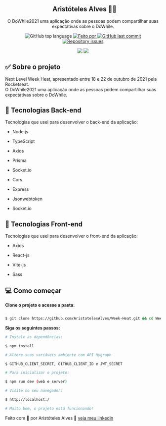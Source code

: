 <h2 align="center">
  Aristóteles Alves 👨‍💻
</h2>

<p align="center">O DoWhile2021 uma aplicação onde as pessoas podem compartilhar suas expectativas sobre o DoWhile.</p>

<p align="center">
<img alt="GitHub top language" src="https://img.shields.io/github/languages/top/AristotelesAlves/Vitrine_afiliado?color=green">
<a href="https://www.linkedin.com/in/aristoteles-aleves-de-oliveira-ab8089226/" target="_blank" rel="noopener noreferrer">
<img alt="Feito por" src="https://img.shields.io/badge/Feito%20por-Arist%C3%B3teles-green"> 
</a>
<a href="https://github.com/AristotelesAlves/Vitrine_afiliado/commits/main">
<img alt="GitHub last commit" src="https://img.shields.io/github/last-commit/AristotelesAlves/Authentication_GitHub?color=green">
</a>
<a href="https://github.com/AristotelesAlves/Vitrine_afiliado/issues">
<img alt="Repository issues" src="https://img.shields.io/github/issues/AristotelesAlves/Authentication_GitHub?color=green">
</a>
</p>

<p align="center">
  <img src="https://user-images.githubusercontent.com/103201579/231894870-e45d7c65-842d-43b5-82f4-da9aeffdb81a.png" />
  <img src="https://user-images.githubusercontent.com/103201579/231894904-5cf3640b-f7c5-4578-ad99-4c1bd8aaa5e7.png" />
</p>



## ✅ Sobre o projeto

Next Level Week Heat, apresentado entre 18 e 22 de outubro de 2021 pela Rocketseat. </br>
O DoWhile2021 uma aplicação onde as pessoas podem compartilhar suas expectativas sobre o DoWhile.


## 🚀 Tecnologias Back-end

Tecnologias que usei para desenvolver o back-end da aplicação:

- Node.js

- TypeScript

- Axios

- Prisma

- Socket.io

- Cors

- Express

- Jsonwebtoken

- Socket.io

## 🚀 Tecnologias Front-end

Tecnologias que usei para desenvolver o front-end da aplicação:

- Axios

- React-js

- Vite-js

- Sass

## 💻 Como começar

**Clone o projeto e acesse a pasta:**

```bash

$ git clone https://github.com/AristotelesAlves/Week-Heat.git && cd Week_Heat

```

**Siga os seguintes passos:**

```bash
# Instale as dependências:

$ npm install

# Altere suas variáveis ambiente com API Hygraph

$ GITHUB_CLIENT_SECRET, GITHUB_CLIENT_ID e JWT_SECRET 

# Para inicializar o projeto:

$ npm run dev (web e server)

# Visite no seu navegador:

$ http://localhost:/

# Muito bem, o projeto está funcionando!
```
Feito com 💓 por Aristóteles Alves 🤝 [veja meu linkedin](https://www.linkedin.com/in/aristoteles-aleves-de-oliveira-ab8089226/)

